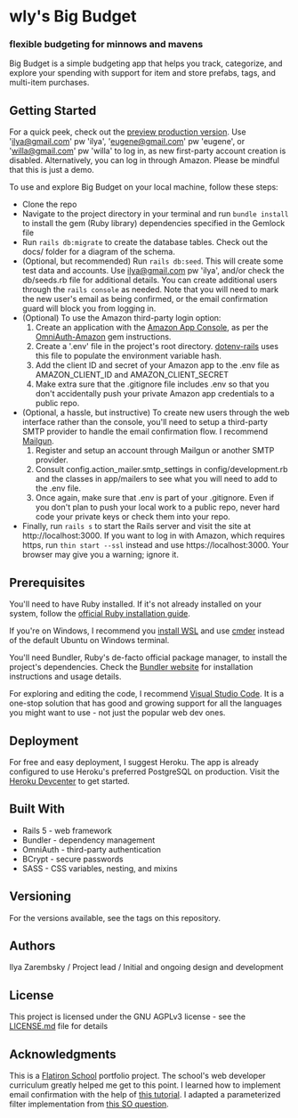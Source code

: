 # wly's Big Budget
### flexible budgeting for minnows and mavens

Big Budget is a simple budgeting app that helps you track, categorize, and explore your spending with support for item and store prefabs, tags, and multi-item purchases.

## Getting Started
For a quick peek, check out the [preview production version](https://wly-big-budget.herokuapp.com/). Use 'ilya@gmail.com' pw 'ilya', 'eugene@gmail.com' pw 'eugene', or 'willa@gmail.com' pw 'willa' to log in, as new first-party account creation is disabled. Alternatively, you can log in through Amazon. Please be mindful that this is just a demo.

To use and explore Big Budget on your local machine, follow these steps:
* Clone the repo
* Navigate to the project directory in your terminal and run `bundle install` to install the gem (Ruby library) dependencies specified in the Gemlock file
* Run `rails db:migrate` to create the database tables. Check out the docs/ folder for a diagram of the schema. 
* (Optional, but recommended) Run `rails db:seed`. This will create some test data and accounts. Use ilya@gmail.com pw 'ilya', and/or check the db/seeds.rb file for additional details. You can create additional users through the `rails console` as needed. Note that you will need to mark the new user's email as being confirmed, or the email confirmation guard will block you from logging in.
* (Optional) To use the Amazon third-party login option:
    1. Create an application with the [Amazon App Console](https://login.amazon.com/manageApps), as per the [OmniAuth-Amazon](https://github.com/wingrunr21/omniauth-amazon) gem instructions.
    2. Create a '.env' file in the project's root directory. [dotenv-rails](https://github.com/bkeepers/dotenv) uses this file to populate the environment variable hash.
    3. Add the client ID and secret of your Amazon app to the .env file as AMAZON_CLIENT_ID and AMAZON_CLIENT_SECRET
    4. Make extra sure that the .gitignore file includes .env so that you don't accidentally push your private Amazon app credentials to a public repo.
* (Optional, a hassle, but instructive) To create new users through the web interface rather than the console, you'll need to setup a third-party SMTP provider to handle the email confirmation flow. I recommend [Mailgun](https://www.mailgun.com/).
    1. Register and setup an account through Mailgun or another SMTP provider.
    2. Consult config.action_mailer.smtp_settings in config/development.rb and the classes in app/mailers to see what you will need to add to the .env file.
    3. Once again, make sure that .env is part of your .gitignore. Even if you don't plan to push your local work to a public repo, never hard code your private keys or check them into your repo.
* Finally, run `rails s` to start the Rails server and visit the site at http://localhost:3000. If you want to log in with Amazon, which requires https, run `thin start --ssl` instead and use https://localhost:3000. Your browser may give you a warning; ignore it.

## Prerequisites
You'll need to have Ruby installed. If it's not already installed on your system, follow the [official Ruby installation guide](https://www.ruby-lang.org/en/documentation/installation/).

If you're on Windows, I recommend you [install WSL](https://docs.microsoft.com/en-us/windows/wsl/install-win10) and use [cmder](http://cmder.net/) instead of the default Ubuntu on Windows terminal.

You'll need Bundler, Ruby's de-facto official package manager, to install the project's dependencies. Check the [Bundler website](https://bundler.io/) for installation instructions and usage details.

For exploring and  editing the code, I recommend [Visual Studio Code](https://code.visualstudio.com/). It is a one-stop solution that has good and growing support for all the languages you might want to use - not just the popular web dev ones.

## Deployment
For free and easy deployment, I suggest Heroku. The app is already configured to use Heroku's preferred PostgreSQL on production. Visit the [Heroku Devcenter](https://devcenter.heroku.com/) to get started.

## Built With
* Rails 5 - web framework
* Bundler - dependency management
* OmniAuth - third-party authentication
* BCrypt - secure passwords
* SASS - CSS variables, nesting, and mixins

## Versioning
For the versions available, see the tags on this repository.

## Authors
Ilya Zarembsky / Project lead / Initial and ongoing design and development

## License 
This project is licensed under the GNU AGPLv3 license - see the [LICENSE.md](LICENSE.md) file for details

## Acknowledgments
This is a [Flatiron School](https://flatironschool.com/) portfolio project. The school's web developer curriculum greatly helped me get to this point.
I learned how to implement email confirmation with the help of [this tutorial](https://coderwall.com/p/u56rra/ruby-on-rails-user-signup-email-confirmation-tutorial).
I adapted a parameterized filter implementation from [this SO question](https://stackoverflow.com/questions/5507026/before-filter-with-parameters).


